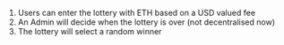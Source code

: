1. Users can enter the lottery with ETH based on a USD valued fee
2. An Admin will decide when the lottery is over (not decentralised now)
3. The lottery will select a random winner